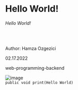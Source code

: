 <h1>Hello World!</h1>
<h6>Hello World!</h6>
<br>
<p>Author: Hamza Ozgezici</p>
<p>02.17.2022</p>
<p>web-programming-backend </p>
<img title="wave" alt="image" src="https://picsum.photos/id/27/200/200">
<br>
<code>public void print(Hello World)</code>


